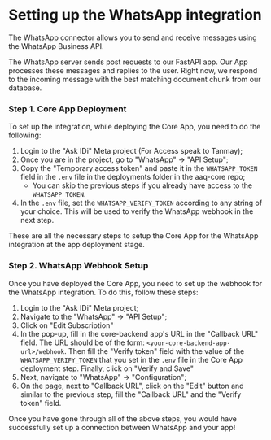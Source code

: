 # Setting up the WhatsApp integration

The WhatsApp connector allows you to send and receive messages using the WhatsApp Business API.

The WhatsApp server sends post requests to our FastAPI app. Our App processes these messages and replies to the user. Right now, we respond to the incoming message with the best matching document chunk from our database.

### Step 1. Core App Deployment
To set up the integration, while deploying the Core App, you need to do the following:
1. Login to the "Ask IDi" Meta project (For Access speak to Tanmay);
2. Once you are in the project, go to "WhatsApp" -> "API Setup";
3. Copy the "Temporary access token" and paste it in the `WHATSAPP_TOKEN` field in the `.env` file in the deployments folder in the aaq-core repo;
    - You can skip the previous steps if you already have access to the `WHATSAPP_TOKEN`.
4. In the `.env` file, set the `WHATSAPP_VERIFY_TOKEN` according to any string of your choice. This will be used to verify the WhatsApp webhook in the next step.

These are all the necessary steps to setup the Core App for the WhatsApp integration at the app deployment stage.

### Step 2. WhatsApp Webhook Setup
Once you have deployed the Core App, you need to set up the webhook for the WhatsApp integration. To do this, follow these steps:
1. Login to the "Ask IDi" Meta project;
2. Navigate to the "WhatsApp" -> "API Setup";
3. Click on "Edit Subscription"
4. In the pop-up, fill in the core-backend app's URL in the "Callback URL" field. The URL should be of the form: `<your-core-backend-app-url>/webhook`. Then fill the "Verify token" field with the value of the `WHATSAPP_VERIFY_TOKEN` that you set in the `.env` file in the Core App deployment step. Finally, click on "Verify and Save"
5. Next, navigate to "WhatsApp" -> "Configuration";
6. On the page, next to "Callback URL", click on the "Edit" button and similar to the previous step, fill the "Callback URL" and the "Verify token" field.

Once you have gone through all of the above steps, you would have successfully set up a connection between WhatsApp and your app!
